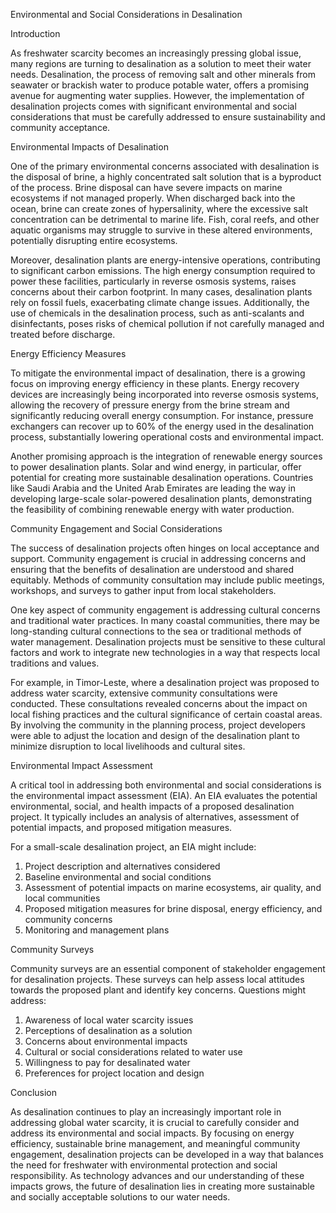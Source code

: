 Environmental and Social Considerations in Desalination

Introduction

As freshwater scarcity becomes an increasingly pressing global issue, many regions are turning to desalination as a solution to meet their water needs. Desalination, the process of removing salt and other minerals from seawater or brackish water to produce potable water, offers a promising avenue for augmenting water supplies. However, the implementation of desalination projects comes with significant environmental and social considerations that must be carefully addressed to ensure sustainability and community acceptance.

Environmental Impacts of Desalination

One of the primary environmental concerns associated with desalination is the disposal of brine, a highly concentrated salt solution that is a byproduct of the process. Brine disposal can have severe impacts on marine ecosystems if not managed properly. When discharged back into the ocean, brine can create zones of hypersalinity, where the excessive salt concentration can be detrimental to marine life. Fish, coral reefs, and other aquatic organisms may struggle to survive in these altered environments, potentially disrupting entire ecosystems.

Moreover, desalination plants are energy-intensive operations, contributing to significant carbon emissions. The high energy consumption required to power these facilities, particularly in reverse osmosis systems, raises concerns about their carbon footprint. In many cases, desalination plants rely on fossil fuels, exacerbating climate change issues. Additionally, the use of chemicals in the desalination process, such as anti-scalants and disinfectants, poses risks of chemical pollution if not carefully managed and treated before discharge.

Energy Efficiency Measures

To mitigate the environmental impact of desalination, there is a growing focus on improving energy efficiency in these plants. Energy recovery devices are increasingly being incorporated into reverse osmosis systems, allowing the recovery of pressure energy from the brine stream and significantly reducing overall energy consumption. For instance, pressure exchangers can recover up to 60% of the energy used in the desalination process, substantially lowering operational costs and environmental impact.

Another promising approach is the integration of renewable energy sources to power desalination plants. Solar and wind energy, in particular, offer potential for creating more sustainable desalination operations. Countries like Saudi Arabia and the United Arab Emirates are leading the way in developing large-scale solar-powered desalination plants, demonstrating the feasibility of combining renewable energy with water production.

Community Engagement and Social Considerations

The success of desalination projects often hinges on local acceptance and support. Community engagement is crucial in addressing concerns and ensuring that the benefits of desalination are understood and shared equitably. Methods of community consultation may include public meetings, workshops, and surveys to gather input from local stakeholders.

One key aspect of community engagement is addressing cultural concerns and traditional water practices. In many coastal communities, there may be long-standing cultural connections to the sea or traditional methods of water management. Desalination projects must be sensitive to these cultural factors and work to integrate new technologies in a way that respects local traditions and values.

For example, in Timor-Leste, where a desalination project was proposed to address water scarcity, extensive community consultations were conducted. These consultations revealed concerns about the impact on local fishing practices and the cultural significance of certain coastal areas. By involving the community in the planning process, project developers were able to adjust the location and design of the desalination plant to minimize disruption to local livelihoods and cultural sites.

Environmental Impact Assessment

A critical tool in addressing both environmental and social considerations is the environmental impact assessment (EIA). An EIA evaluates the potential environmental, social, and health impacts of a proposed desalination project. It typically includes an analysis of alternatives, assessment of potential impacts, and proposed mitigation measures.

For a small-scale desalination project, an EIA might include:

1. Project description and alternatives considered
2. Baseline environmental and social conditions
3. Assessment of potential impacts on marine ecosystems, air quality, and local communities
4. Proposed mitigation measures for brine disposal, energy efficiency, and community concerns
5. Monitoring and management plans

Community Surveys

Community surveys are an essential component of stakeholder engagement for desalination projects. These surveys can help assess local attitudes towards the proposed plant and identify key concerns. Questions might address:

1. Awareness of local water scarcity issues
2. Perceptions of desalination as a solution
3. Concerns about environmental impacts
4. Cultural or social considerations related to water use
5. Willingness to pay for desalinated water
6. Preferences for project location and design

Conclusion

As desalination continues to play an increasingly important role in addressing global water scarcity, it is crucial to carefully consider and address its environmental and social impacts. By focusing on energy efficiency, sustainable brine management, and meaningful community engagement, desalination projects can be developed in a way that balances the need for freshwater with environmental protection and social responsibility. As technology advances and our understanding of these impacts grows, the future of desalination lies in creating more sustainable and socially acceptable solutions to our water needs.